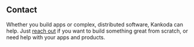 ## Contact

Whether you build apps or complex, distributed software, Kankoda can help. Just [reach out](mailto:{{site.email}}) if you want to build something great from scratch, or need help with your apps and products.